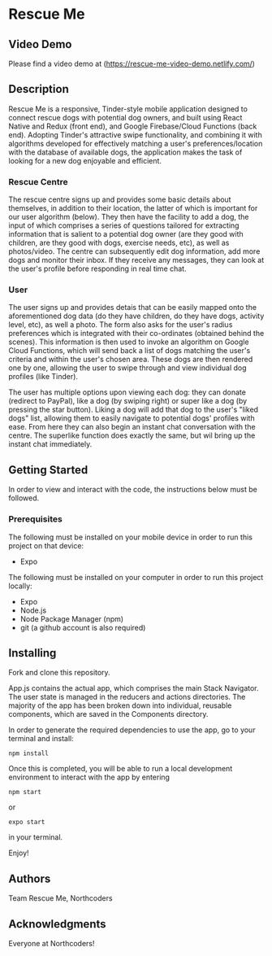 # Rescue Me

## Video Demo

Please find a video demo at (https://rescue-me-video-demo.netlify.com/)

## Description

Rescue Me is a responsive, Tinder-style mobile application designed to connect rescue dogs with potential dog owners, and built using React Native and Redux (front end), and Google Firebase/Cloud Functions (back end). Adopting Tinder's attractive swipe functionality, and combining it with algorithms developed for effectively matching a user's preferences/location with the database of available dogs, the application makes the task of looking for a new dog enjoyable and efficient. 

### Rescue Centre

The rescue centre signs up and provides some basic details about themselves, in addition to their location, the latter of which is important for our user algorithm (below). They then have the facility to add a dog, the input of which comprises a series of questions tailored for extracting information that is salient to a potential dog owner (are they good with children, are they good with dogs, exercise needs, etc), as well as photos/video. The centre can subsequently edit dog information, add more dogs and monitor their inbox. If they receive any messages, they can look at the user's profile before responding in real time chat.

### User

The user signs up and provides detais that can be easily mapped onto the aforementioned dog data (do they have children, do they have dogs, activity level, etc), as well a photo. The form also asks for the user's radius preferences which is integrated with their co-ordinates (obtained behind the scenes). This information is then used to invoke an algorithm on Google Cloud Functions, which will send back a list of dogs matching the user's criteria and within the user's chosen area. These dogs are then rendered one by one, allowing the user to swipe through and view individual dog profiles (like Tinder). 

The user has multiple options upon viewing each dog: they can donate (redirect to PayPal), like a dog (by swiping right) or super like a dog (by pressing the star button). Liking a dog will add that dog to the user's "liked dogs" list, allowing them to easily navigate to potential dogs' profiles with ease. From here they can also begin an instant chat conversation with the centre. The superlike function does exactly the same, but wil bring up the instant chat immediately.


## Getting Started

In order to view and interact with the code, the instructions below must be followed.

### Prerequisites

The following must be installed on your mobile device in order to run this project on that device:

- Expo

The following must be installed on your computer in order to run this project locally:

- Expo
- Node.js
- Node Package Manager (npm)
- git (a github account is also required)

## Installing

Fork and clone this repository. 

App.js contains the actual app, which comprises the main Stack Navigator. The user state is managed in the reducers and actions directories. The majority of the app has been broken down into individual, reusable components, which are saved in the Components directory. 

In order to generate the required dependencies to use the app, go to your terminal and install:

```
npm install
```

Once this is completed, you will be able to run a local development environment to interact with the app by entering 

```
npm start
```

or

```
expo start
```

in your terminal.

Enjoy!


## Authors

Team Rescue Me, Northcoders


## Acknowledgments

Everyone at Northcoders!





